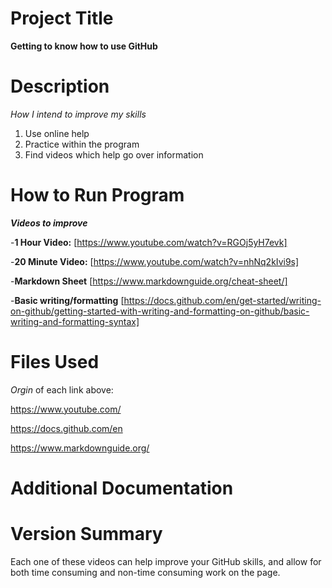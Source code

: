 # Project Title
**Getting to know how to use GitHub**
# Description
*How I intend to improve my skills*
1. Use online help
2. Practice within the program
3. Find videos which help go over information 
# How to Run Program
***Videos to improve***

-**1 Hour Video:** [https://www.youtube.com/watch?v=RGOj5yH7evk]

-**20 Minute Video:** [https://www.youtube.com/watch?v=nhNq2kIvi9s]

-**Markdown Sheet** [https://www.markdownguide.org/cheat-sheet/]
  
-**Basic writing/formatting** [https://docs.github.com/en/get-started/writing-on-github/getting-started-with-writing-and-formatting-on-github/basic-writing-and-formatting-syntax]
  
# Files Used 
_Orgin_ of each link above:

https://www.youtube.com/

https://docs.github.com/en

https://www.markdownguide.org/

# Additional Documentation

# Version Summary
Each one of these videos can help improve your GitHub skills, and allow for both time consuming and non-time consuming work on the page. 
